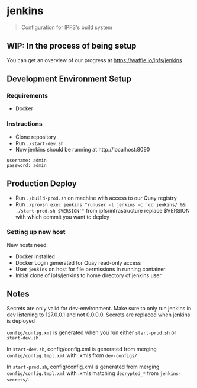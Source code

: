 # jenkins
> Configuration for IPFS's build system

## WIP: In the process of being setup

You can get an overview of our progress at https://waffle.io/ipfs/jenkins

## Development Environment Setup

### Requirements

* Docker

### Instructions

* Clone repository
* Run `./start-dev.sh`
* Now jenkins should be running at http://localhost:8090

```
username: admin
password: admin
```

## Production Deploy

- Run `./build-prod.sh` on machine with access to our Quay registry
- Run `./provsn exec jenkins "runuser -l jenkins -c 'cd jenkins/ && ./start-prod.sh $VERSION'"` from ipfs/infrastructure
	replace $VERSION with which commit you want to deploy

### Setting up new host

New hosts need:

- Docker installed
- Docker Login generated for Quay read-only access
- User `jenkins` on host for file permissions in running container
- Initial clone of ipfs/jenkins to home directory of jenkins user

## Notes

Secrets are only valid for dev-environment. Make sure to only run jenkins in dev
listening to 127.0.0.1 and not 0.0.0.0. Secrets are replaced when jenkins is deployed

`config/config.xml` is generated when you run either `start-prod.sh` or `start-dev.sh`

In `start-dev.sh`, config/config.xml is generated from merging `config/config.tmpl.xml`
with .xmls from `dev-configs/`

In `start-prod.sh`, config/config.xml is generated from merging `config/config.tmpl.xml`
with .xmls matching `decrypted_*` from `jenkins-secrets/`.
